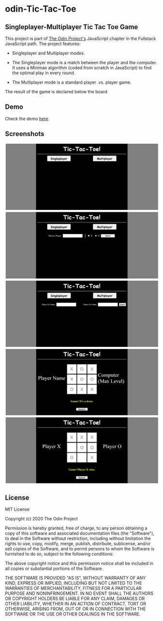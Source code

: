 # odin-Tic-Tac-Toe

## Singleplayer-Multiplayer Tic Tac Toe Game

This project is part of [The Odin Project's](https://www.theodinproject.com/dashboard) JavaScript chapter in the Fullstack JavaScript path. The project features:

* Singleplayer and Multiplayer modes.

* The Singleplayer mode is a match between the player and the computer. It uses a Minimax algorithm (coded from scratch in JavaScript) to find the optimal play in every round.

* The Multiplayer mode is a standard player .vs. player game. 

The result of the game is declared below the board.

## Demo
Check the demo [here](https://mathoverse100.github.io/odin-Tic-Tac-Toe/).

## Screenshots

<img src="./images/computerDemo1.JPG" alt="Computer Demo 1" style="border: 2px solid white;">
<img src="./images/computerDemo2.JPG" alt="Computer Demo 2" style="border: 2px solid white;">
<img src="./images/computerDemo3.JPG" alt="Computer Demo 3" style="border: 2px solid white;">
<img src="./images/computerDemo4.JPG" alt="Computer Demo 4" style="border: 2px solid white;">
<img src="./images/computerDemo5.JPG" alt="Computer Demo 5" style="border: 2px solid white;">

## License

MIT License

Copyright (c) 2020 The Odin Project

Permission is hereby granted, free of charge, to any person obtaining a copy of this software and associated documentation files (the "Software"), to deal in the Software without restriction, including without limitation the rights to use, copy, modify, merge, publish, distribute, sublicense, and/or sell copies of the Software, and to permit persons to whom the Software is furnished to do so, subject to the following conditions:

The above copyright notice and this permission notice shall be included in all copies or substantial portions of the Software.

THE SOFTWARE IS PROVIDED "AS IS", WITHOUT WARRANTY OF ANY KIND, EXPRESS OR IMPLIED, INCLUDING BUT NOT LIMITED TO THE WARRANTIES OF MERCHANTABILITY, FITNESS FOR A PARTICULAR PURPOSE AND NONINFRINGEMENT. IN NO EVENT SHALL THE AUTHORS OR COPYRIGHT HOLDERS BE LIABLE FOR ANY CLAIM, DAMAGES OR OTHER LIABILITY, WHETHER IN AN ACTION OF CONTRACT, TORT OR OTHERWISE, ARISING FROM, OUT OF OR IN CONNECTION WITH THE SOFTWARE OR THE USE OR OTHER DEALINGS IN THE SOFTWARE.